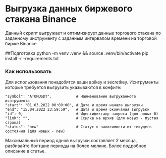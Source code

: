 # Выгрузка данных биржевого стакана Binance

Данный скрипт выгружает и оптимизирует данные торгового стакана по заданному инструменту с заданным интервалом
времени на торговой бирже Binance

##Подготовка
python -m venv .venv && source .venv/bin/activate
pip install -r -requirements.txt

### Как использовать

Для использования понадобятся ваши apikey и secretkey.
Иснтрументы которые требуется выгрузить указываются в конфиге:

    "symbol": "ATOMUSDT",           # Наименование выгружаемого иснтрумента
    "start": "01.03.2022 00:00:00", # Дата и время начала выгрузки
    "end": "15.04.2022 23:59:59",   # Дата и время окончания выгрузки
    "id": 0,                        # Идентификтаор запроса (для новых 0)
    "link": "",                     # Ссылка на архив (для новых - пустая строка)
    "status": "new"                 # Статус в зависимости от текущего состояния (для новых - new)

Максимальный период одной выгрузки составляет 2 месяца, разбивайте болтшие периоды на более мелкие.
Более подробное описание в статье.